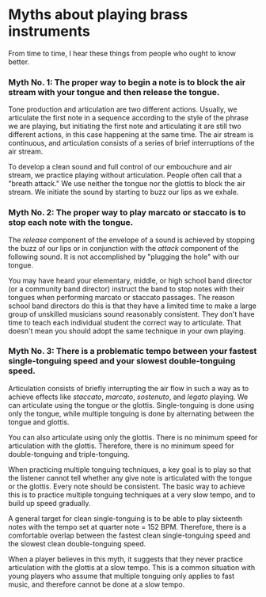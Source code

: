 # Myths about playing brass instruments

From time to time, I hear these things from people who ought to know better. 

### Myth No. 1: The proper way to begin a note is to block the air stream with your tongue and then release the tongue. 

Tone production and articulation are two different actions. Usually, we articulate the first note in a sequence according to the style of the phrase we are playing, but initiating the first note and articulating it are still two different actions, in this case happening at the same time. The air stream is continuous, and articulation consists of a series of brief interruptions of the air stream.

To develop a clean sound and full control of our embouchure and air stream, we practice playing without articulation. People often call that a "breath attack." We use neither the tongue nor the glottis to block the air stream. We initiate the sound by starting to buzz our lips as we exhale.

### Myth No. 2: The proper way to play marcato or staccato is to stop each note with the tongue.

The _release_ component of the envelope of a sound is achieved by stopping the buzz of our lips or in conjunction with the _attack_ component of the following sound. It is not accomplished by "plugging the hole" with our tongue.

You may have heard your elementary, middle, or high school band director (or a community band director) instruct the band to stop notes with their tongues when performing marcato or staccato passages. The reason school band directors do this is that they have a limited time to make a large group of unskilled musicians sound reasonably consistent. They don't have time to teach each individual student the correct way to articulate. That doesn't mean you should adopt the same technique in your own playing.

### Myth No. 3: There is a problematic tempo between your fastest single-tonguing speed and your slowest double-tonguing speed.

Articulation consists of briefly interrupting the air flow in such a way as to achieve effects like _staccato_, _marcato_, _sostenuto_, and _legato_ playing. We can articulate using the tongue or the glottis. Single-tonguing is done using only the tongue, while multiple tonguing is done by alternating between the tongue and glottis. 

You can also articulate using only the glottis. There is no minimum speed for articulation with the glottis. Therefore, there is no minimum speed for double-tonguing and triple-tonguing. 

When practicing multiple tonguing techniques, a key goal is to play so that the listener cannot tell whether any give note is articulated with the tongue or the glottis. Every note should be consistent. The basic way to achieve this is to practice multiple tonguing techniques at a very slow tempo, and to build up speed gradually.

A general target for clean single-tonguing is to be able to play sixteenth notes with the tempo set at quarter note = 152 BPM. Therefore, there is a comfortable overlap between the fastest clean single-tonguing speed and the slowest clean double-tonguing speed.

When a player believes in this myth, it suggests that they never practice articulation with the glottis at a slow tempo. This is a common situation with young players who assume that multiple tonguing only applies to fast music, and therefore cannot be done at a slow tempo.

